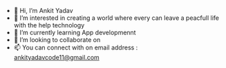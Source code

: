 - 👋 Hi, I’m Ankit Yadav
- 👀 I’m interested in creating a world where every can leave a peacfull life with the help technology
- 🌱 I’m currently learning App developmennt
- 💞️ I’m looking to collaborate on 
- 📫 You can connect with on email address : ankityadavcode11@gmail.com
